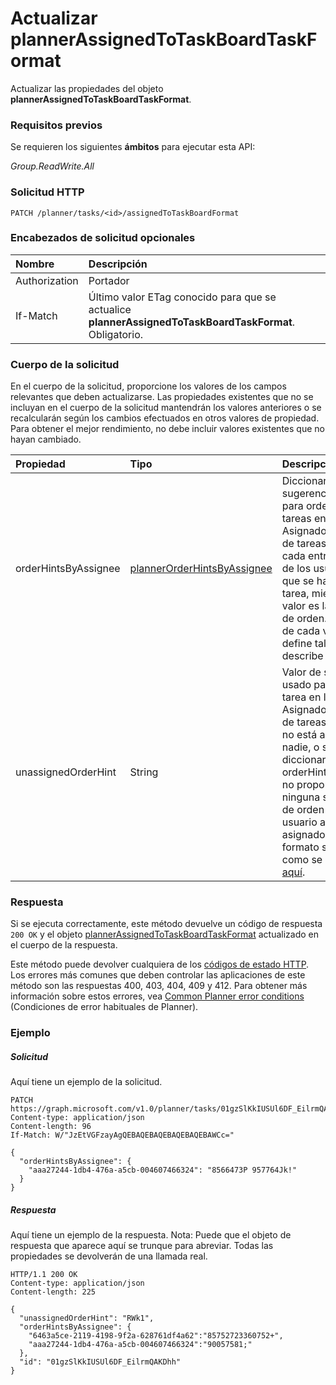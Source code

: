 # <a name="update-plannerassignedtotaskboardtaskformat"></a>Actualizar plannerAssignedToTaskBoardTaskFormat

Actualizar las propiedades del objeto **plannerAssignedToTaskBoardTaskFormat**.
### <a name="prerequisites"></a>Requisitos previos
Se requieren los siguientes **ámbitos** para ejecutar esta API: 

*Group.ReadWrite.All*

### <a name="http-request"></a>Solicitud HTTP
<!-- { "blockType": "ignored" } -->
```http
PATCH /planner/tasks/<id>/assignedToTaskBoardFormat
```
### <a name="optional-request-headers"></a>Encabezados de solicitud opcionales
| Nombre       | Descripción|
|:-----------|:-----------|
| Authorization  | Portador <code>|
| If-Match  | Último valor ETag conocido para que se actualice **plannerAssignedToTaskBoardTaskFormat**. Obligatorio.|

### <a name="request-body"></a>Cuerpo de la solicitud
En el cuerpo de la solicitud, proporcione los valores de los campos relevantes que deben actualizarse. Las propiedades existentes que no se incluyan en el cuerpo de la solicitud mantendrán los valores anteriores o se recalcularán según los cambios efectuados en otros valores de propiedad. Para obtener el mejor rendimiento, no debe incluir valores existentes que no hayan cambiado.

| Propiedad       | Tipo    |Descripción|
|:---------------|:--------|:----------|
|orderHintsByAssignee|[plannerOrderHintsByAssignee](..\resources\plannerOrderHintsByAssignee.md)|Diccionario de sugerencias usadas para ordenar las tareas en la vista AsignadoA del panel de tareas. La clave de cada entrada es uno de los usuarios a los que se ha asignado la tarea, mientras que el valor es la sugerencia de orden. El formato de cada valor se define tal como se describe [aquí](../resources/planner_order_hint_format.md).|
|unassignedOrderHint|String|Valor de sugerencia usado para ordenar la tarea en la vista AsignadoA del panel de tareas si la tarea no está asignada a nadie, o si el diccionario orderHintsByAssignee no proporciona ninguna sugerencia de orden para el usuario al que se ha asignado la tarea. El formato se define tal como se describe [aquí](../resources/planner_order_hint_format.md).|

### <a name="response"></a>Respuesta
Si se ejecuta correctamente, este método devuelve un código de respuesta `200 OK` y el objeto [plannerAssignedToTaskBoardTaskFormat](../resources/plannerassignedtotaskboardtaskformat.md) actualizado en el cuerpo de la respuesta.

Este método puede devolver cualquiera de los [códigos de estado HTTP](../../../concepts/errors.md). Los errores más comunes que deben controlar las aplicaciones de este método son las respuestas 400, 403, 404, 409 y 412. Para obtener más información sobre estos errores, vea [Common Planner error conditions](../resources/planner_overview.md#common-planner-error-conditions) (Condiciones de error habituales de Planner).

### <a name="example"></a>Ejemplo
##### <a name="request"></a>Solicitud
Aquí tiene un ejemplo de la solicitud.
<!-- {
  "blockType": "request",
  "name": "update_plannerassignedtotaskboardtaskformat"
}-->
```http
PATCH https://graph.microsoft.com/v1.0/planner/tasks/01gzSlKkIUSUl6DF_EilrmQAKDhh/assignedToTaskBoardFormat
Content-type: application/json
Content-length: 96
If-Match: W/"JzEtVGFzayAgQEBAQEBAQEBAQEBAQEBAWCc="

{
  "orderHintsByAssignee": {
    "aaa27244-1db4-476a-a5cb-004607466324": "8566473P 957764Jk!"
  }
}
```
##### <a name="response"></a>Respuesta
Aquí tiene un ejemplo de la respuesta. Nota: Puede que el objeto de respuesta que aparece aquí se trunque para abreviar. Todas las propiedades se devolverán de una llamada real.
<!-- {
  "blockType": "response",
  "truncated": true,
  "@odata.type": "microsoft.graph.plannerAssignedToTaskBoardTaskFormat"
} -->
```http
HTTP/1.1 200 OK
Content-type: application/json
Content-length: 225

{
  "unassignedOrderHint": "RWk1",
  "orderHintsByAssignee": {
    "6463a5ce-2119-4198-9f2a-628761df4a62":"85752723360752+",
    "aaa27244-1db4-476a-a5cb-004607466324":"90057581;"
  },
  "id": "01gzSlKkIUSUl6DF_EilrmQAKDhh"
}
```

<!-- uuid: 8fcb5dbc-d5aa-4681-8e31-b001d5168d79
2015-10-25 14:57:30 UTC -->
<!-- {
  "type": "#page.annotation",
  "description": "Update plannerassignedtotaskboardtaskformat",
  "keywords": "",
  "section": "documentation",
  "tocPath": ""
}-->